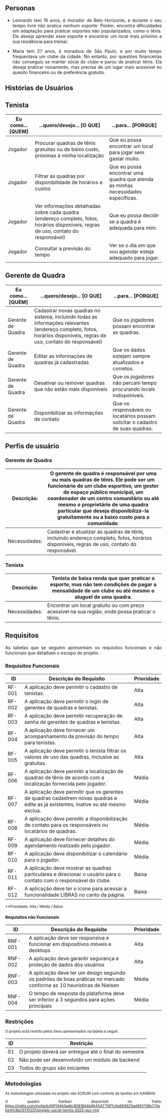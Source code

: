 <div align="justify">
  
## Personas

- Leonardo tem 16 anos, é morador de Belo Horizonte, e durante o seu tempo livre não pratica nenhum esporte. Porém, encontra dificuldades em adaptação para praticar esportes não popularizados, como o tênis. Ele deseja aprender esse esporte e encontrar um local mais próximo a sua residência para treinar.
  
- Maria tem 27 anos, é moradora de São Paulo, e por muito tempo frequentava um clube da cidade. No entanto, por questões financeiras não conseguiu se manter sócia do clube e parou de praticar ténis. Ela deseja praticar novamente, mas precisa de um lugar mais acessível no quesito financeiro ou de preferência gratuito.  

## Histórias de Usuários

## Tenista

| Eu como... [QUEM] | ...quero/desejo... [O QUE] | ...para... [PORQUE] |
|-----------|-----------|-----------|
| Jogador  | Procurar quadras de tênis gratuitas ou de baixo custo, próximas à minha localização | Que eu possa encontrar um local para jogar sem gastar muito.  |
| Jogador  | Filtrar as quadras por disponibilidade de horários e custos   | Que eu possa encontrar uma quadra que atenda às minhas necessidades específicas.  |
| Jogador  | Ver informações detalhadas sobre cada quadra (endereço completo, fotos, horários disponíveis, regras de uso, contato do responsável) | Que eu possa decidir se a quadra é adequada para mim. |
| Jogador  |  Consultar a previsão do tempo  | Ver se o dia em que vou agendar esteja adequado para jogar.  |

## Gerente de Quadra

| Eu como... [QUEM] | ...quero/desejo... [O QUE] | ...para... [PORQUE] |
|-----------|-----------|-----------|
| Gerente de Quadra  | Cadastrar novas quadras no sistema, incluindo todas as informações relevantes (endereço completo, fotos, horários disponíveis, regras de uso, contato do responsável) | Que os jogadores possam encontrar as quadras.  |
| Gerente de Quadra  | Editar as informações de quadras já cadastradas  | Que os dados estejam sempre atualizados e corretos.  |
| Gerente de Quadra  | Desativar ou remover quadras que não estão mais disponíveis  | Que os jogadores não percam tempo procurando locais indisponíveis.  |
| Gerente de Quadra  | Disponibilizar as informações de contato  | Que os responsáveis ou locatários possam solicitar o cadastro de suas quadras.  |


## Perfis de usuário 


### Gerente de Quadra

| Descrição: | O gerente de quadra é responsável por uma ou mais quadras de tênis. Ele pode ser um funcionário de um clube esportivo, um gestor de espaço público municipal, um coordenador de um centro comunitário ou até mesmo o proprietário de uma quadra particular que deseja disponibilizá-la gratuitamente ou a baixo custo para a comunidade.|
|-----------|----------|
| Necessidades: | Cadastrar e atualizar as quadras de tênis, incluindo endereço completo, fotos, horários disponíveis, regras de uso, contato do responsável.|

### Tenista

| Descrição: | Tenista de baixa renda que quer praticar o esporte, mas não tem condições de pagar a mensalidade de um clube ou até mesmo o aluguel de uma quadra.|
|-----------|----------|
| Necessidades:| Encontrar um local gratuito ou com preço acessível na sua região, onde possa praticar o tênis.|

## Requisitos

As tabelas que se seguem apresentam os requisitos funcionais e não funcionais que detalham o escopo do projeto.

### Requisitos Funcionais

|ID    | Descrição do Requisito | Prioridade |
|------|------------------------|------------|
|RF-001| A aplicação deve permitir o cadastro de tenistas.   | Alta |
|RF-002| A aplicação deve permitir o login de gerentes de quadras e tenistas.  | Alta | 
|RF-003| A aplicação deve permitir recuperação de senha de gerentes de quadras e tenistas.  | Alta | 
|RF-004| A aplicação deve fornecer um acompanhamento da previsão do tempo para tenistas.  | Alta | 
|RF-005| A aplicação deve permitir o tenista filtrar os valores de uso das quadras, inclusive as gratuitas. | Alta | 
|RF-006| A aplicação deve permitir a localização de quadras de tênis de acordo com a localização fornecida pelo jogador.  | Média | 
|RF-007| A aplicação deve permitir que os gerentes de quadras cadastrem novas quadras e edite as já existentes, inative ou até mesmo exclua. | Média | 
|RF-008| A aplicação deve permitir a disponibilização de contato para os responsáveis ou locatários de quadras. | Média | 
|RF-009| A aplicação deve fornecer detalhes do agendamento realizado pelo jogador. | Média | 
|RF-010| A aplicação deve disponibilizar o calendário para o jogador. | Média | 
|RF-011| A aplicação deve mostrar as quadras particulares e direcionar o usuário para o contato com o responsável do clube.  | Baixa | 
|RF-012| A aplicação deve ter o ícone para acessar a funcionalidade LIBRAS no canto da página.| Baixa |

<small> **Prioridade: Alta / Média / Baixa

### Requisitos não Funcionais

|ID    | Descrição do Requisito | Prioridade |
|------|------------------------|------------|
|RNF- 001 | A aplicação deve ser responsiva e funcionar em dispositivos móveis e desktops  | Alta |
|RNF- 002 | A aplicação deve garantir segurança e proteção de dados dos usuários | Alta | 
|RNF- 003 | A aplicação deve ter um design seguindo os padrões de boas práticas no mercado conforme as 10 heurísticas de Nielsen | Média |
|RNF- 004 | O tempo de resposta da plataforma deve ser inferior a 3 segundos para ações principais | Média |

## Restrições

O projeto está restrito pelos itens apresentados na tabela a seguir.

|ID| Restrição                                             |
|--|-------------------------------------------------------|
|01| O projeto deverá ser entregue até o final do semestre |
|02| Não pode ser desenvolvido um módulo de backend        |
|03| Todos do grupo são iniciantes                         |

## Metodologias

As metodologias utilizadas no projeto são SCRUM com controle de tarefas em KANBAN.

O quadro Kanban disponível no Trello: 
https://trello.com/invite/b/68f194b1aa6c90818d4b6641/ATTI6f1c8a693625ad891739b774ebe41c9aC617A2D1/projeto-social-tennis-2025-puc-mg
</div>

